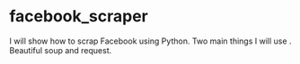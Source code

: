 # facebook_scraper
I will show how to scrap Facebook using Python. Two main things I  will use . Beautiful soup and request.
